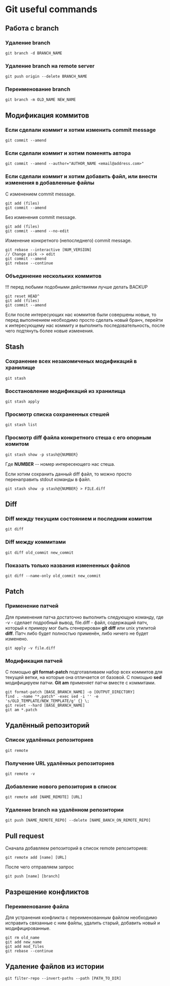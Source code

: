 # Git useful commands
## Работа с branch
### Удаление branch
```
git branch -d BRANCH_NAME
```
### Удаление branch на remote server
```
git push origin --delete BRANCH_NAME
```
### Переименование branch
```
git branch -m OLD_NAME NEW_NAME
```

## Модификация коммитов
### Если сделали коммит и хотим изменить commit message
```
git commit --amend
```

### Если сделали коммит и хотим поменять автора
```
git commit --amend --author="AUTHOR_NAME <email@address.com>"
```

### Если сделали коммит и хотим добавить файл, или внести изменения в добавленные файлы
С изменением commit message.
```
git add (files)
git commit --amend
```
Без изменения commit message.
```
git add (files)
git commit --amend --no-edit
```
Изменение конкретного (непоследнего) commit message.
```
git rebase --interactive [NUM_VERSION]
// Change pick -> edit
git commit --amend
git rebase --continue
```

### Объединение нескольких коммитов
!!! перед любыми подобными действиями лучше делать BACKUP
```
git reset HEAD^
git add (files)
git commit --amend
```
Если после интересующих нас коммитов были совершены новые, то перед выполнением необходимо просто сделать новый бранч, перейти к интересующему нас коммиту и выполнить последовательность, после чего подтянуть более новые изменения.

## Stash
### Сохранение всех незакомиченых модификаций в хранилище
```
git stash
```
### Восстановление модификаций из хранилища
```
git stash apply
```
### Просмотр списка сохраненных стешей
```
git stash list
```
### Просмотр diff файла конкретного стеша с его опорным комитом
```
git stash show -p stash@{NUMBER}
```
Где __NUMBER__ -- номер интересеющего нас стеша.

Если хотим сохранить данный diff файл, то можно просто перенаправить stdout команды в файл.
```
git stash show -p stash@{NUMBER} > FILE.diff
```

## Diff
### Diff между текущим состоянием и последним комитом
```
git diff
```
### Diff между коммитами
```
git diff old_commit new_commit
```
### Показать только названия измененных файлов
```
git diff --name-only old_commit new_commit
```

## Patch
### Применение патчей
Для применения патча достаточно выполнить следующую команду, где -v - сделает подробный вывод, file.diff - файл, содержащий патч, который к примеру мог быть сгенерирован __git diff__ или unix утилитой __diff__. Патч либо будет полностью применён, либо ничего не будет изменено.
```
git apply -v file.diff
```
### Модификация патчей
С помощью __git format-patch__ подготавливаем набор всех коммитов для текущей ветки, на которые она отличается от базовой. С помощью __sed__ модифицируем патчи. __Git am__ применяет патчи вместе с коммитами.
```
git format-patch [BASE_BRANCH_NAME] -o [OUTPUT_DIRECTORY]
find . -name "*.patch" -exec sed -i '' -e 's/OLD_TEMPLATE/NEW_TEMPLATE/g' {} \;
git reset --hard [BASE_BRANCH_NAME]
git am *.patch
```

## Удалённый репозиторий
### Список удалённых репозиториев
```
git remote
```


### Получение URL удалённых репозиториев
```
git remote -v
```


### Добавление нового репозитория в список
```
git remote add [NAME_REMOTE] [URL]
```
### Удаление branch на удалённом репозитории
```
git push [NAME_REMOTE_REPO] --delete [NAME_BANCH_ON_REMOTE_REPO]
```

## Pull request
Сначала добавляем репозиторий в список remote репозиториев:
```
git remote add [name] [URL]
```
После чего отправляем запрос
```
git push [name] [branch]
```

## Разрешение конфликтов
### Переименование файла
Для устранения конфликта с переименованным файлом необходимо исправить связанные с ним файлы, удалить старый, добавить новый и модифицированные.
```
git rm old_name
git add new_name
git add mod_files
git rebase --continue
```

## Удаление файлов из истории
```
git filter-repo --invert-paths --path [PATH_TO_DIR]
```
